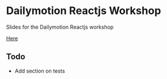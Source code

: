 # Dailymotion Reactjs Workshop

Slides for the Dailymotion Reactjs workshop

[Here](http://romainberger.github.io/daily-reactjs-workshop)

## Todo

* Add section on tests
